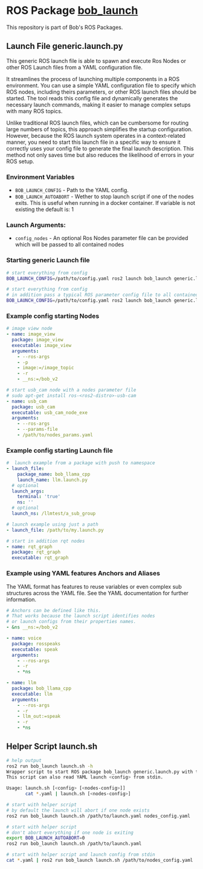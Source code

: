 # ROS Package [bob_launch](https://github.com/bob-ros2/bob_launch)
This repository is part of Bob's ROS Packages.

## Launch File generic.launch.py

This generic ROS launch file is able to spawn and execute Ros Nodes or other ROS Launch files from a YAML configuration file.

It streamlines the process of launching multiple components in a ROS environment. You can use a simple YAML configuration file to specify which ROS nodes, including theirs parameters, or other ROS launch files should be started. The tool reads this config file and dynamically generates the necessary launch commands, making it easier to manage complex setups with many ROS topics.

Unlike traditional ROS launch files, which can be cumbersome for routing large numbers of topics, this approach simplifies the startup configuration. However, because the ROS launch system operates in a context-related manner, you need to start this launch file in a specific way to ensure it correctly uses your config file to generate the final launch description. This method not only saves time but also reduces the likelihood of errors in your ROS setup.

### Environment Variables
* `BOB_LAUNCH_CONFIG` - Path to the YAML config.
* `BOB_LAUNCH_AUTOABORT` - Wether to stop launch script if one of the nodes exits. This is useful when running in a docker container. If variable is not existing the default is: 1

### Launch Arguments:
* `config_nodes` - An optional Ros Nodes parameter file can be provided which will be passed to all contained nodes

### Starting generic Launch file
```bash
# start everything from config
BOB_LAUNCH_CONFIG=/path/to/config.yaml ros2 launch bob_launch generic.launch.py

# start everything from config 
# in addition pass a typical ROS parameter config file to all contained ros nodes within our config
BOB_LAUNCH_CONFIG=/path/to/config.yaml ros2 launch bob_launch generic.launch.py config_nodes:=nodes_config.yaml
```

### Example config starting Nodes
```YAML
# image view node
- name: image_view
  package: image_view
  executable: image_view
  arguments:
    - --ros-args
    - -p
    - image:=/image_topic
    - -r
    - __ns:=/bob_v2

# start usb_cam node with a nodes parameter file
# sudo apt-get install ros-<ros2-distro>-usb-cam
- name: usb_cam
  package: usb_cam
  executable: usb_cam_node_exe
  arguments:
    - --ros-args
    - --params-file
    - /path/to/nodes_params.yaml
```

### Example config starting Launch file
```YAML
#  launch example from a package with push to namespace
- launch_file: 
    package_name: bob_llama_cpp
    launch_name: llm.launch.py
  # optional
  launch_args:
    terminal: 'true'
    ns: ''
  # optional
  launch_ns: /llmtest/a_sub_group

# launch example using just a path
- launch_file: /path/to/my.launch.py

# start in addition rqt nodes
- name: rqt_graph
  package: rqt_graph
  executable: rqt_graph
```

### Example using YAML features Anchors and Aliases
The YAML format has features to reuse variables or even complex sub structures across the YAML file. See the YAML documentation for further information.
```YAML
# Anchors can be defined like this. 
# That works because the launch script identifies nodes 
# or launch configs from their properties names.
- &ns __ns:=/bob_v2

- name: voice
  package: rosspeaks
  executable: speak
  arguments:
    - --ros-args
    - -r
    - *ns

- name: llm
  package: bob_llama_cpp
  executable: llm
  arguments:
    - --ros-args
    - -r
    - llm_out:=speak
    - -r
    - *ns
```

## Helper Script launch.sh
```bash
# help output
ros2 run bob_launch launch.sh -h
Wrapper script to start ROS package bob_launch generic.launch.py with the given parameter.
This script can also read YAML launch <config> from stdin.

Usage: launch.sh [<config> [<nodes-config>]]
       cat *.yaml | launch.sh [<nodes-config>]
```
```bash
# start with helper script
# by default the launch will abort if one node exists
ros2 run bob_launch launch.sh /path/to/launch.yaml nodes_config.yaml

# start with helper script
# don't abort everything if one node is exiting
export BOB_LAUNCH_AUTOABORT=0
ros2 run bob_launch launch.sh /path/to/launch.yaml

# start with helper script and launch config from stdin
cat *.yaml | ros2 run bob_launch launch.sh /path/to/nodes_config.yaml
```
